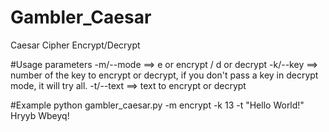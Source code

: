 # Gambler_Caesar
Caesar Cipher Encrypt/Decrypt

#Usage
parameters
-m/--mode ==> e or encrypt / d or decrypt
-k/--key  ==> number of the key to encrypt or decrypt, if you don't pass a key in decrypt mode, it will try all.
-t/--text ==> text to encrypt or decrypt

#Example
python gambler_caesar.py -m encrypt -k 13 -t "Hello World!"
Hryyb Wbeyq!

